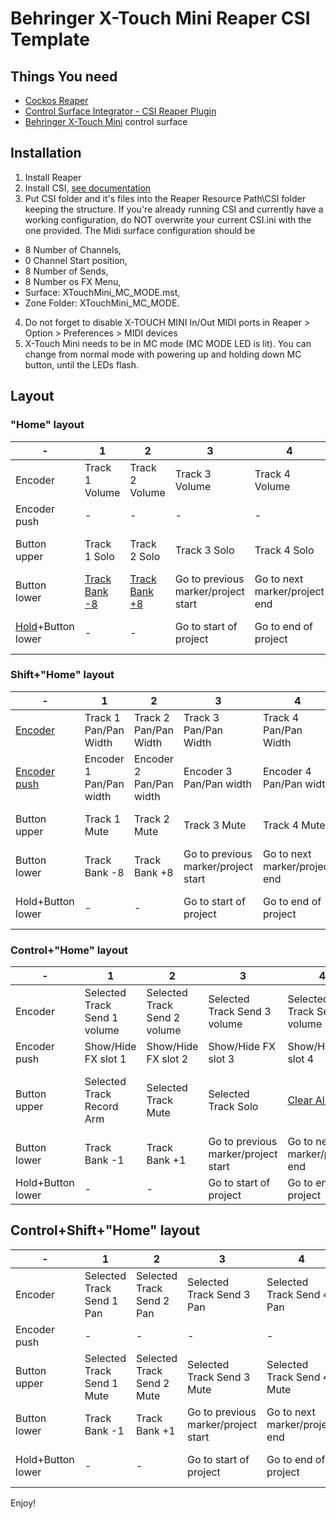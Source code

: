 # Behringer X-Touch Mini Reaper CSI Template

## Things You need
* [Cockos Reaper](https://www.reaper.fm/)
* [Control Surface Integrator - CSI Reaper Plugin](https://github.com/GeoffAWaddington/reaper_csurf_integrator/wiki)
* [Behringer X-Touch Mini](https://www.behringer.com/product.html?modelCode=P0B3M) control surface

## Installation
1. Install Reaper
2. Install CSI, [see documentation](https://github.com/GeoffAWaddington/reaper_csurf_integrator/wiki/Installation)
3. Put CSI folder and it's files into the Reaper Resource Path\CSI folder keeping the structure. If you're already running  CSI and currently have a working configuration, do NOT overwrite your current CSI.ini with the one provided. The Midi surface configuration should be 
 * 8 Number of Channels, 
 * 0 Channel Start position, 
 * 8 Number of Sends, 
 * 8 Number os FX Menu, 
 * Surface: XTouchMini_MC_MODE.mst, 
 * Zone Folder: XTouchMini_MC_MODE.
4. Do not forget to disable X-TOUCH MINI In/Out MIDI ports in Reaper > Option > Preferences > MIDI devices
5. X-Touch Mini needs to be in MC mode (MC MODE LED is lit). You can change from normal mode with powering up and holding down MC button, until the LEDs flash.

## Layout
### "Home" layout
 -| 1 | 2 | 3 | 4 | 5 | 6 | 7 | 8 | Fader | Layer
 -| - | - | - | - | - | - | - | - | ----- | -----
Encoder | Track 1 Volume | Track 2 Volume | Track 3 Volume | Track 4 Volume | Track 5 Volume | Track 6 Volume | Track 7 Volume | Track 8 Volume | Master Track Volume | -
Encoder push | - | - | - | - | - | - | - | - | - | -
Button upper | Track 1 Solo | Track 2 Solo | Track 3 Solo | Track 4 Solo | Track 5 Solo | Track 6 Solo | Track 7 Solo | Track 8 Solo | - | Layer A/Control [-]
Button lower | [Track Bank -8](https://github.com/GeoffAWaddington/reaper_csurf_integrator/wiki/TrackBank) | [Track Bank +8](https://github.com/GeoffAWaddington/reaper_csurf_integrator/wiki/TrackBank) | Go to previous marker/project start | Go to next marker/project end | [Cycle Timeline](https://github.com/GeoffAWaddington/reaper_csurf_integrator/wiki/CycleTimeline) | [Stop](https://github.com/GeoffAWaddington/reaper_csurf_integrator/wiki/Transport-Actions) | [Play](https://github.com/GeoffAWaddington/reaper_csurf_integrator/wiki/Transport-Actions) | [Record](https://github.com/GeoffAWaddington/reaper_csurf_integrator/wiki/Transport-Actions) | - | Layer B/Shift [-]
[Hold](https://github.com/GeoffAWaddington/reaper_csurf_integrator/wiki/Modifiers#hold)+Button lower | - | - | Go to start of project | Go to end of project | - | [Toggle VCA Mode](https://github.com/GeoffAWaddington/reaper_csurf_integrator/wiki/VCA's-and-VCA-Spill#togglevcamode) | - | - | - | -

### Shift+"Home" layout
 -| 1 | 2 | 3 | 4 | 5 | 6 | 7 | 8 | Fader | Layer
 -| - | - | - | - | - | - | - | - | ----- | -----
[Encoder](https://github.com/GeoffAWaddington/reaper_csurf_integrator/wiki/MCUTrackPan) | Track 1 Pan/Pan Width | Track 2 Pan/Pan Width | Track 3 Pan/Pan Width | Track 4 Pan/Pan Width | Track 5 Pan/Pan Width | Track 6 Pan/Pan Width | Track 7 Pan/Pan Width | Track 8 Pan/Pan Width | Master Track Volume | -
[Encoder push](https://github.com/GeoffAWaddington/reaper_csurf_integrator/wiki/MCUTrackPan) | Encoder 1 Pan/Pan width | Encoder 2 Pan/Pan width | Encoder 3 Pan/Pan width | Encoder 4 Pan/Pan width | Encoder 5 Pan/Pan width | Encoder 6 Pan/Pan width | Encoder 7 Pan/Pan width | Encoder 8 Pan/Pan width | - | -
Button upper | Track 1 Mute | Track 2 Mute | Track 3 Mute | Track 4 Mute | Track 5 Mute | Track 6 Mute | Track 7 Mute | Track 8 Mute | - | Layer A/Control [-]
Button lower | Track Bank -8 | Track Bank +8 | Go to previous marker/project start | Go to next marker/project end | Cycle Timeline | Stop | Play | Record | - | Layer B/Shift [X]
Hold+Button lower | - | - | Go to start of project | Go to end of project | - | Toggle VCA Mode | - | - | - | -

### Control+"Home" layout
 -| 1 | 2 | 3 | 4 | 5 | 6 | 7 | 8 | Fader | Layer
 -| - | - | - | - | - | - | - | - | ----- | -----
Encoder | Selected Track Send 1 volume | Selected Track Send 2 volume | Selected Track Send 3 volume | Selected Track Send 4 volume | Selected Track Send 5 volume | Selected Track Send 6 volume | Selected Track Send 7 volume | Selected Track Send 8 volume | Selected track volume | -
Encoder push | Show/Hide FX slot 1 | Show/Hide FX slot 2 | Show/Hide FX slot 3 | Show/Hide FX slot 4 | Show/Hide FX slot 5 | Show/Hide FX slot 6 | Show/Hide FX slot 7 | Show/Hide FX slot 8 | - | -
Button upper | Selected Track Record Arm | Selected Track Mute | Selected Track Solo | [Clear All Solo](https://github.com/GeoffAWaddington/reaper_csurf_integrator/wiki/ClearAllSolo) | [Cycle Selected Track Auto Mode](https://github.com/GeoffAWaddington/reaper_csurf_integrator/wiki/Automation-Actions#automation-actions) | [Selected Track Toggle VCA Spill](https://github.com/GeoffAWaddington/reaper_csurf_integrator/wiki/VCA's-and-VCA-Spill#tracktogglevcaspill) | Selected Track Toggle Pin | - |  | Layer A/Control [X] GoZone Home
Button lower | Track Bank -1 | Track Bank +1 | Go to previous marker/project start | Go to next marker/project end | Cycle Timeline | Stop | Play | Record |  | Layer B/Shift [-]
Hold+Button lower | - | - | Go to start of project | Go to end of project | - | Toggle VCA Mode | - | - | - | -

## Control+Shift+"Home" layout
 -| 1 | 2 | 3 | 4 | 5 | 6 | 7 | 8 | Fader | Layer
 -| - | - | - | - | - | - | - | - | ----- | -----
Encoder | Selected Track Send 1 Pan | Selected Track Send 2 Pan | Selected Track Send 3 Pan | Selected Track Send 4 Pan | Selected Track Send 5 Pan | Selected Track Send 6 Pan | Selected Track Send 7 Pan | Selected Track Send 8 Pan | Selected track volume | -
Encoder push | - | - | - | - | - | - | - | - | - | -
Button upper | Selected Track Send 1 Mute | Selected Track Send 2 Mute | Selected Track Send 3 Mute | Selected Track Send 4 Mute | Selected Track Send 5 Mute | Selected Track Send 6 Mute | Selected Track Send 7 Mute | Selected Track Send 8 Mute | - | Layer A/Control [X]GoZone Home
Button lower | Track Bank -1 | Track Bank +1 | Go to previous marker/project start | Go to next marker/project end | Cycle Timeline | Stop | Play | Record | - | Layer B/Shift [X]
Hold+Button lower | - | - | Go to start of project | Go to end of project | - | Toggle VCA Mode | - | - | - | -

Enjoy!
